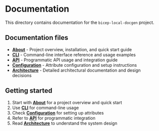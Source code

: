 # Documentation

This directory contains documentation for the `bicep-local-docgen` project.

## Documentation files

- **[About][01]** - Project overview, installation, and quick start guide
- **[CLI][02]** - Command-line interface reference and usage examples
- **[API][03]** - Programmatic API usage and integration guide
- **[Configuration][04]** - Attribute configuration and setup instructions
- **[Architecture][05]** - Detailed architectural documentation and design decisions

## Getting started

1. Start with **[About][01]** for a project overview and quick start
2. Use **[CLI][02]** for command-line usage
3. Check **[Configuration][04]** for setting up attributes
4. Refer to **[API][03]** for programmatic integration
5. Read **[Architecture][05]** to understand the system design

<!-- Link reference definitions -->
[01]: about.md
[02]: cli.md
[03]: api.md
[04]: configuration.md
[05]: architecture.md
